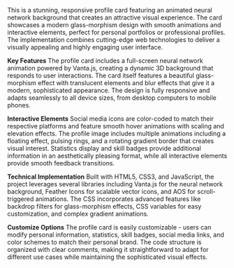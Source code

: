 This is a stunning, responsive profile card featuring an animated neural network background that creates an attractive visual experience. The card showcases a modern glass-morphism design with smooth animations and interactive elements, perfect for personal portfolios or professional profiles. The implementation combines cutting-edge web technologies to deliver a visually appealing and highly engaging user interface.

**Key Features**
The profile card includes a full-screen neural network animation powered by Vanta.js, creating a dynamic 3D background that responds to user interactions. The card itself features a beautiful glass-morphism effect with translucent elements and blur effects that give it a modern, sophisticated appearance. The design is fully responsive and adapts seamlessly to all device sizes, from desktop computers to mobile phones.

**Interactive Elements**
Social media icons are color-coded to match their respective platforms and feature smooth hover animations with scaling and elevation effects. The profile image includes multiple animations including a floating effect, pulsing rings, and a rotating gradient border that creates visual interest. Statistics display and skill badges provide additional information in an aesthetically pleasing format, while all interactive elements provide smooth feedback transitions.

**Technical Implementation**
Built with HTML5, CSS3, and JavaScript, the project leverages several libraries including Vanta.js for the neural network background, Feather Icons for scalable vector icons, and AOS for scroll-triggered animations. The CSS incorporates advanced features like backdrop filters for glass-morphism effects, CSS variables for easy customization, and complex gradient animations.

**Customize Options**
The profile card is easily customizable - users can modify personal information, statistics, skill badges, social media links, and color schemes to match their personal brand. The code structure is organized with clear comments, making it straightforward to adapt for different use cases while maintaining the sophisticated visual effects.
